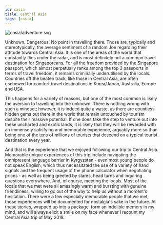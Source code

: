 ```yaml
---
id: casia
title: Central Asia
tags: [casia]
---
```


![casia/adventure.svg](/img/casia/adventure.svg)

Unknown. Dangerous. No point in travelling there. Those are, typically and stereotypically, the average sentiment of a random Joe regarding their attitude towards Central Asia. It is one of the areas of the world that constantly flies under the radar, and is most definitely not a common travel destination for Singaporeans. For all the freedom provided by the Singapore passport, which almost perpetually ranks among the top 3 passports in terms of travel freedom, it remains criminally underutilised by the locals. Countries off the beaten track, like those in Central Asia, are often eschewed for comfort travel destinations in Korea/Japan, Australia, Europe and USA.

This happens for a variety of reasons, but one of the most common is likely the aversion to travelling into the unknown. There is nothing wrong with such a mindset; however, it is indeed quite a waste, as there are countless hidden gems out there in the world that remain untouched by tourism despite their massive potential. If one does take the step to venture out into these uncharted and exotic lands, it is likely that they will be rewarded with an immensely satisfying and memorable experience, arguably more so than being one of the tens of millions of tourists that descend on a typical tourist destination every year.

And that is the experience that we enjoyed following our trip to Central Asia. Memorable unique experiences of this trip include navigating the omnipresent language barrier in Kyrgyzstan - even most young people do not speak English, which thus necessitated the use of a variety of hand signals and the frequent usage of the phone calculator when negotiating prices - as well as being greeted by stares, head turns and inquiring questions everywhere. And, of course, meeting the locals. Most of the locals that we met were all amazingly warm and bursting with genuine friendliness, willing to go out of the way to help us without a moment's hesitation. There were a few especially memorable people that we met; those experiences will be documented for nostalgia's sake in the future. All these stories, wrapped up into a package, form an indelible memory in my mind, and will always elicit a smile on my face whenever I recount my Central Asia trip of May 2018.
